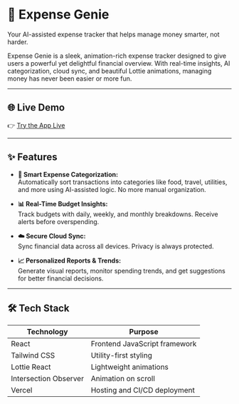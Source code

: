 # 💸 Expense Genie

Your AI-assisted expense tracker that helps manage money smarter, not harder.

Expense Genie is a sleek, animation-rich expense tracker designed to give users a powerful yet delightful financial overview. With real-time insights, AI categorization, cloud sync, and beautiful Lottie animations, managing money has never been easier or more fun.

---

## 🌐 Live Demo

👉 [Try the App Live](https://expensegenie.vercel.app/)

---

## ✨ Features

- **🤖 Smart Expense Categorization:**  
  Automatically sort transactions into categories like food, travel, utilities, and more using AI-assisted logic. No more manual organization.

- **📊 Real-Time Budget Insights:**  
  Track budgets with daily, weekly, and monthly breakdowns. Receive alerts before overspending.

- **☁️ Secure Cloud Sync:**  
  Sync financial data across all devices. Privacy is always protected.

- **📈 Personalized Reports & Trends:**  
  Generate visual reports, monitor spending trends, and get suggestions for better financial decisions.

---

## 🛠️ Tech Stack

| Technology            | Purpose                          |
|-----------------------|----------------------------------|
| React                 | Frontend JavaScript framework    |
| Tailwind CSS          | Utility-first styling            |
| Lottie React          | Lightweight animations           |
| Intersection Observer | Animation on scroll              |
| Vercel                | Hosting and CI/CD deployment     |


